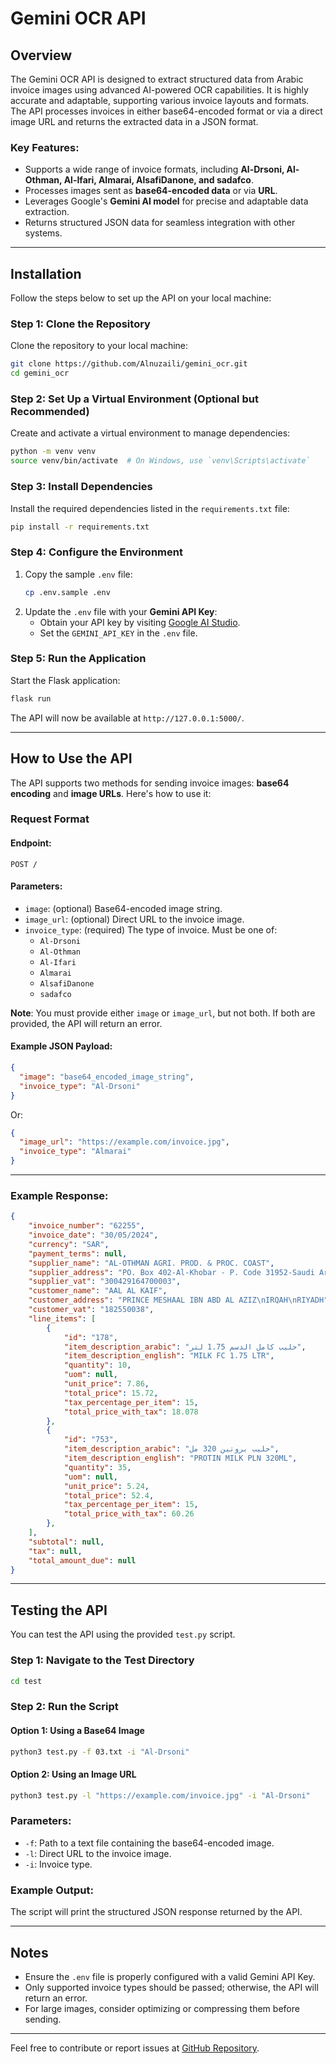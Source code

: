 # Gemini OCR API

## Overview

The Gemini OCR API is designed to extract structured data from Arabic invoice images using advanced AI-powered OCR capabilities. It is highly accurate and adaptable, supporting various invoice layouts and formats. The API processes invoices in either base64-encoded format or via a direct image URL and returns the extracted data in a JSON format.

### Key Features:
- Supports a wide range of invoice formats, including **Al-Drsoni, Al-Othman, Al-Ifari, Almarai, AlsafiDanone, and sadafco**.
- Processes images sent as **base64-encoded data** or via **URL**.
- Leverages Google's **Gemini AI model** for precise and adaptable data extraction.
- Returns structured JSON data for seamless integration with other systems.

---

## Installation

Follow the steps below to set up the API on your local machine:

### Step 1: Clone the Repository
Clone the repository to your local machine:
```bash
git clone https://github.com/Alnuzaili/gemini_ocr.git
cd gemini_ocr
```

### Step 2: Set Up a Virtual Environment (Optional but Recommended)
Create and activate a virtual environment to manage dependencies:
```bash
python -m venv venv
source venv/bin/activate  # On Windows, use `venv\Scripts\activate`
```

### Step 3: Install Dependencies
Install the required dependencies listed in the `requirements.txt` file:
```bash
pip install -r requirements.txt
```

### Step 4: Configure the Environment
1. Copy the sample `.env` file:
   ```bash
   cp .env.sample .env
   ```
2. Update the `.env` file with your **Gemini API Key**:
   - Obtain your API key by visiting [Google AI Studio](https://aistudio.google.com/app/apikey).
   - Set the `GEMINI_API_KEY` in the `.env` file.

### Step 5: Run the Application
Start the Flask application:
```bash
flask run
```

The API will now be available at `http://127.0.0.1:5000/`.

---

## How to Use the API

The API supports two methods for sending invoice images: **base64 encoding** and **image URLs**. Here's how to use it:

### Request Format

#### Endpoint:
`POST /`

#### Parameters:
- `image`: (optional) Base64-encoded image string.
- `image_url`: (optional) Direct URL to the invoice image.
- `invoice_type`: (required) The type of invoice. Must be one of:
  - `Al-Drsoni`
  - `Al-Othman`
  - `Al-Ifari`
  - `Almarai`
  - `AlsafiDanone`
  - `sadafco`

**Note**: You must provide either `image` or `image_url`, but not both. If both are provided, the API will return an error.

#### Example JSON Payload:
```json
{
  "image": "base64_encoded_image_string",
  "invoice_type": "Al-Drsoni"
}
```
Or:
```json
{
  "image_url": "https://example.com/invoice.jpg",
  "invoice_type": "Almarai"
}
```

---

### Example Response:
```json
{
    "invoice_number": "62255",
    "invoice_date": "30/05/2024",
    "currency": "SAR",
    "payment_terms": null,
    "supplier_name": "AL-OTHMAN AGRI. PROD. & PROC. COAST",
    "supplier_address": "PO. Box 402-Al-Khobar - P. Code 31952-Saudi Arabia",
    "supplier_vat": "300429164700003",
    "customer_name": "AAL AL KAIF",
    "customer_address": "PRINCE MESHAAL IBN ABD AL AZIZ\nIRQAH\nRIYADH",
    "customer_vat": "182550038",
    "line_items": [
        {
            "id": "178",
            "item_description_arabic": "حليب كامل الدسم 1.75 لتر",
            "item_description_english": "MILK FC 1.75 LTR",
            "quantity": 10,
            "uom": null,
            "unit_price": 7.86,
            "total_price": 15.72,
            "tax_percentage_per_item": 15,
            "total_price_with_tax": 18.078
        },
        {
            "id": "753",
            "item_description_arabic": "حليب بروتين 320 مل",
            "item_description_english": "PROTIN MILK PLN 320ML",
            "quantity": 35,
            "uom": null,
            "unit_price": 5.24,
            "total_price": 52.4,
            "tax_percentage_per_item": 15,
            "total_price_with_tax": 60.26
        },
    ],
    "subtotal": null,
    "tax": null,
    "total_amount_due": null
}
```

---

## Testing the API

You can test the API using the provided `test.py` script.

### Step 1: Navigate to the Test Directory
```bash
cd test
```

### Step 2: Run the Script
#### Option 1: Using a Base64 Image
```bash
python3 test.py -f 03.txt -i "Al-Drsoni"
```

#### Option 2: Using an Image URL
```bash
python3 test.py -l "https://example.com/invoice.jpg" -i "Al-Drsoni"
```

### Parameters:
- `-f`: Path to a text file containing the base64-encoded image.
- `-l`: Direct URL to the invoice image.
- `-i`: Invoice type.

### Example Output:
The script will print the structured JSON response returned by the API.

---

## Notes
- Ensure the `.env` file is properly configured with a valid Gemini API Key.
- Only supported invoice types should be passed; otherwise, the API will return an error.
- For large images, consider optimizing or compressing them before sending.

---

Feel free to contribute or report issues at [GitHub Repository](https://github.com/Alnuzaili/gemini_ocr).